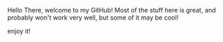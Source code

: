 Hello There, welcome to my GitHub! Most of the stuff here is great, and probably won't work very well, but some of it may be cool!

enjoy it!

<!---
jasonTheHuman2101/jasonTheHuman2101 is a ✨ special ✨ repository because its `README.md` (this file) appears on your GitHub profile.
You can click the Preview link to take a look at your changes.
--->
